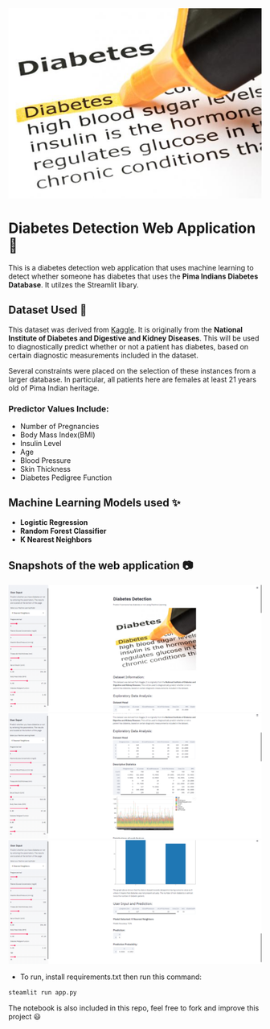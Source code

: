 <center><img src="image.jpg" ></center>

# Diabetes Detection Web Application 🔎
This is a diabetes detection web application that uses machine learning to detect whether someone has diabetes that uses the **Pima Indians Diabetes Database**. It utilzes the Streamlit libary.
## Dataset Used 📝
This dataset was derived from [Kaggle](https://support.west-wind.com). It is originally from the **National Institute of Diabetes and Digestive and Kidney Diseases**. This will be used to diagnostically predict whether or not a patient has diabetes, based on certain diagnostic measurements included in the dataset.  

Several constraints were placed on the selection of these instances from a larger database. In particular, all patients here are females at least 21 years old of Pima Indian heritage.

### Predictor Values Include:
<ul>
    <li>Number of Pregnancies</li>
    <li>Body Mass Index(BMI)</li>
    <li>Insulin Level</li>
    <li>Age</li>
    <li>Blood Pressure</li>
    <li>Skin Thickness</li>
    <li>Diabetes Pedigree Function</li>
</ul>

## Machine Learning Models used ✨
<ul>
    <li><b>Logistic Regression  </li>
    <li>Random Forest Classifier</li>
    <li>K Nearest Neighbors </b></li>
    
</ul>

## Snapshots of the web application 📷
<img src="snapshots\1.png" >
<img src="snapshots\2.png" >
<img src="snapshots\3.png" >






* To run, install requirements.txt then run this command:
```python
steamlit run app.py
```

The notebook is also included in this repo, feel free to fork and improve this project 😃 
